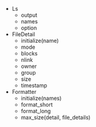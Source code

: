 - Ls
  - output
  - names
  - option
- FileDetail
  - initialize(name)
  - mode
  - blocks
  - nlink
  - owner
  - group
  - size
  - timestamp
- Formatter
  - initialize(names)
  - format_short
  - format_long
  - max_size(detail, file_details)
